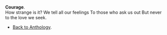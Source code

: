 **Courage**.  
How strange is it?
We tell all our feelings
To those who ask us out
But never to the love we seek.  

- <a href="https://kushalsamant.github.io/anthology.html">Back to Anthology</a>.  